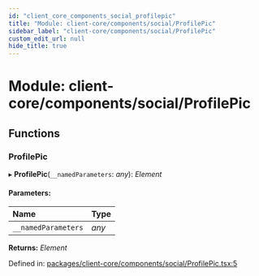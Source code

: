 ```yaml
---
id: "client_core_components_social_profilepic"
title: "Module: client-core/components/social/ProfilePic"
sidebar_label: "client-core/components/social/ProfilePic"
custom_edit_url: null
hide_title: true
---
```


# Module: client-core/components/social/ProfilePic

## Functions

### ProfilePic

▸ **ProfilePic**(`__namedParameters`: *any*): *Element*

#### Parameters:

Name | Type |
:------ | :------ |
`__namedParameters` | *any* |

**Returns:** *Element*

Defined in: [packages/client-core/components/social/ProfilePic.tsx:5](https://github.com/xr3ngine/xr3ngine/blob/5a0f83ed8/packages/client-core/components/social/ProfilePic.tsx#L5)
